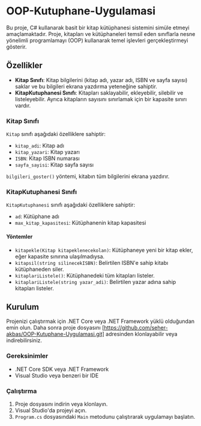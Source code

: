 # OOP-Kutuphane-Uygulamasi

Bu proje, C# kullanarak basit bir kitap kütüphanesi sistemini simüle etmeyi amaçlamaktadır. Proje, kitapları ve kütüphaneleri temsil eden sınıflarla nesne yönelimli programlamayı (OOP) kullanarak temel işlevleri gerçekleştirmeyi gösterir.

## Özellikler

- **Kitap Sınıfı**: Kitap bilgilerini (kitap adı, yazar adı, ISBN ve sayfa sayısı) saklar ve bu bilgileri ekrana yazdırma yeteneğine sahiptir.
- **KitapKutuphanesi Sınıfı**: Kitapları saklayabilir, ekleyebilir, silebilir ve listeleyebilir. Ayrıca kitapların sayısını sınırlamak için bir kapasite sınırı vardır.

### Kitap Sınıfı

`Kitap` sınıfı aşağıdaki özelliklere sahiptir:

- `kitap_adi`: Kitap adı
- `kitap_yazari`: Kitap yazarı
- `ISBN`: Kitap ISBN numarası
- `sayfa_sayisi`: Kitap sayfa sayısı

`bilgileri_goster()` yöntemi, kitabın tüm bilgilerini ekrana yazdırır.

### KitapKutuphanesi Sınıfı

`KitapKutuphanesi` sınıfı aşağıdaki özelliklere sahiptir:

- `ad`: Kütüphane adı
- `max_kitap_kapasitesi`: Kütüphanenin kitap kapasitesi

#### Yöntemler

- `kitapekle(Kitap kitapeklenecekolan)`: Kütüphaneye yeni bir kitap ekler, eğer kapasite sınırına ulaşılmadıysa.
- `kitapsil(string silinecekISBN)`: Belirtilen ISBN'e sahip kitabı kütüphaneden siler.
- `kitaplariListele()`: Kütüphanedeki tüm kitapları listeler.
- `kitaplariListele(string yazar_adi)`: Belirtilen yazar adına sahip kitapları listeler.

## Kurulum

Projenizi çalıştırmak için .NET Core veya .NET Framework yüklü olduğundan emin olun. Daha sonra proje dosyasını [https://github.com/seher-akbas/OOP-Kutuphane-Uygulamasi.git] adresinden klonlayabilir veya indirebilirsiniz.

### Gereksinimler

- .NET Core SDK veya .NET Framework
- Visual Studio veya benzeri bir IDE

### Çalıştırma

1. Proje dosyasını indirin veya klonlayın.
2. Visual Studio'da projeyi açın.
3. `Program.cs` dosyasındaki `Main` metodunu çalıştırarak uygulamayı başlatın.

